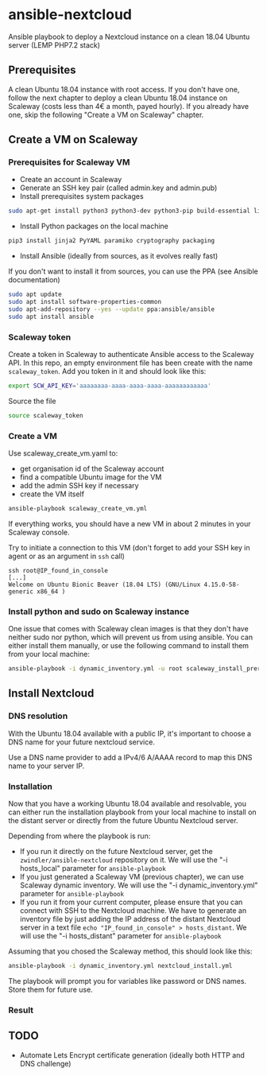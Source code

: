 # ansible-nextcloud

Ansible playbook to deploy a Nextcloud instance on a clean 18.04 Ubuntu server (LEMP PHP7.2 stack)

## Prerequisites

A clean Ubuntu 18.04 instance with root access. If you don't have one, follow the next chapter to deploy a clean Ubuntu 18.04 instance on Scaleway (costs less than 4€ a month, payed hourly). If you already have one, skip the following "Create a VM on Scaleway" chapter.

## Create a VM on Scaleway

### Prerequisites for Scaleway VM

* Create an account in Scaleway
* Generate an SSH key pair (called admin.key and admin.pub)
* Install prerequisites system packages

```bash
sudo apt-get install python3 python3-dev python3-pip build-essential libssl-dev libffi-dev jq
```

* Install Python packages on the local machine

```bash
pip3 install jinja2 PyYAML paramiko cryptography packaging
```

* Install Ansible (ideally from sources, as it evolves really fast)

If you don't want to install it from sources, you can use the PPA (see Ansible documentation)

```bash
sudo apt update
sudo apt install software-properties-common
sudo apt-add-repository --yes --update ppa:ansible/ansible
sudo apt install ansible
```

### Scaleway token

Create a token in Scaleway to authenticate Ansible access to the Scaleway API. In this repo, an empty environment file has been create with the name `scaleway_token`. Add you token in it and should look like this:

```bash
export SCW_API_KEY='aaaaaaaa-aaaa-aaaa-aaaa-aaaaaaaaaaaa'
```

Source the file

```bash
source scaleway_token
```

### Create a VM

Use scaleway\_create\_vm.yaml to:

* get organisation id of the Scaleway account
* find a compatible Ubuntu image for the VM
* add the admin SSH key if necessary
* create the VM itself

```bash
ansible-playbook scaleway_create_vm.yml
```

If everything works, you should have a new VM in about 2 minutes in your Scaleway console.

Try to initiate a connection to this VM (don't forget to add your SSH key in agent or as an argument in `ssh` call)

```
ssh root@IP_found_in_console
[...]
Welcome on Ubuntu Bionic Beaver (18.04 LTS) (GNU/Linux 4.15.0-58-generic x86_64 )
```

### Install python and sudo on Scaleway instance

One issue that comes with Scaleway clean images is that they don't have neither sudo nor python, which will prevent us from using ansible. You can either install them manually, or use the following command to install them from your local machine:

```bash
ansible-playbook -i dynamic_inventory.yml -u root scaleway_install_prerequisites.yml
```

## Install Nextcloud

### DNS resolution

With the Ubuntu 18.04 available with a public IP, it's important to choose a DNS name for your future nextcloud service.

Use a DNS name provider to add a IPv4/6 A/AAAA record to map this DNS name to your server IP.

### Installation

Now that you have a working Ubuntu 18.04 available and resolvable, you can either run the installation playbook from your local machine to install on the distant server or directly from the future Ubuntu Nextcloud server.

Depending from where the playbook is run:

* If you run it directly on the future Nextcloud server, get the ` zwindler/ansible-nextcloud` repository on it.  We will use the "-i hosts\_local" parameter for `ansible-playbook`
* If you just generated a Scaleway VM (previous chapter), we can use Scaleway dynamic inventory. We will use the "-i dynamic\_inventory.yml" parameter for `ansible-playbook`
* If you run it from your current computer, please ensure that you can connect with SSH to the Nextcloud machine. We have to generate an inventory file by just adding the IP address of the distant Nextcloud server in a text file `echo "IP_found_in_console" > hosts_distant`. We will use the "-i hosts\_distant" parameter for `ansible-playbook`

Assuming that you chosed the Scaleway method, this should look like this:

```bash
ansible-playbook -i dynamic_inventory.yml nextcloud_install.yml
```

The playbook will prompt you for variables like password or DNS names. Store them for future use.

### Result

## TODO

* Automate Lets Encrypt certificate generation (ideally both HTTP and DNS challenge)
